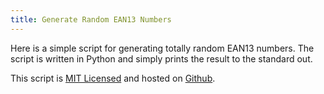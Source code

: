 ```yaml
---
title: Generate Random EAN13 Numbers
---
```


Here is a simple script for generating totally random EAN13 numbers. The script is written in Python and simply prints the result to the standard out. 

<script src="https://gist.github.com/maxmumford/242969aa64a7b6462630.js"></script>

This script is [MIT Licensed](http://opensource.org/licenses/MIT) and hosted on [Github](https://github.com/maxmumford/random-ean13-generator).

